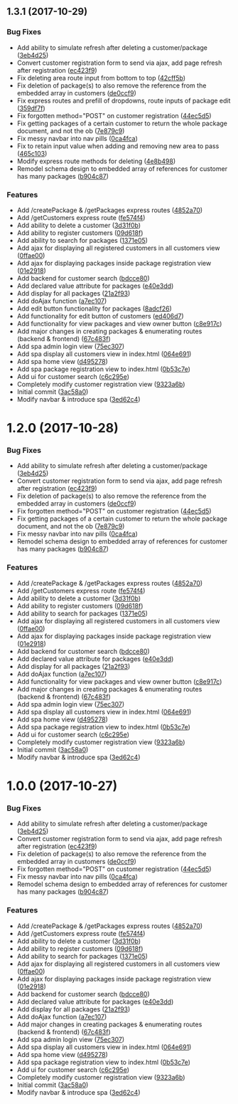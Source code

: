 <a name="1.3.1"></a>
## 1.3.1 (2017-10-29)


### Bug Fixes

* Add ability to simulate refresh after deleting a customer/package ([3eb4d25](https://gitlab.com/ronnamaeffirmo/pkgetrackr/commit/3eb4d25))
* Convert customer registration form to send via ajax, add page refresh after registration ([ec423f9](https://gitlab.com/ronnamaeffirmo/pkgetrackr/commit/ec423f9))
* Fix deleting area route input from bottom to top ([42cff5b](https://gitlab.com/ronnamaeffirmo/pkgetrackr/commit/42cff5b))
* Fix deletion of package(s) to also remove the reference from the embedded array in customers ([de0ccf9](https://gitlab.com/ronnamaeffirmo/pkgetrackr/commit/de0ccf9))
* Fix express routes and prefill of dropdowns, route inputs of package edit ([359df7f](https://gitlab.com/ronnamaeffirmo/pkgetrackr/commit/359df7f))
* Fix forgotten method="POST" on customer registration ([44ec5d5](https://gitlab.com/ronnamaeffirmo/pkgetrackr/commit/44ec5d5))
* Fix getting packages of a certain customer to return the whole package document, and not the ob ([7e879c9](https://gitlab.com/ronnamaeffirmo/pkgetrackr/commit/7e879c9))
* Fix messy navbar into nav pills ([0ca4fca](https://gitlab.com/ronnamaeffirmo/pkgetrackr/commit/0ca4fca))
* Fix to retain input value when adding and removing new area to pass ([465c103](https://gitlab.com/ronnamaeffirmo/pkgetrackr/commit/465c103))
* Modify express route methods for deleting ([4e8b498](https://gitlab.com/ronnamaeffirmo/pkgetrackr/commit/4e8b498))
* Remodel schema design to embedded array of references for customer has many packages ([b904c87](https://gitlab.com/ronnamaeffirmo/pkgetrackr/commit/b904c87))


### Features

* Add /createPackage & /getPackages express routes ([4852a70](https://gitlab.com/ronnamaeffirmo/pkgetrackr/commit/4852a70))
* Add /getCustomers express route ([fe574f4](https://gitlab.com/ronnamaeffirmo/pkgetrackr/commit/fe574f4))
* Add ability to delete a customer ([3d31f0b](https://gitlab.com/ronnamaeffirmo/pkgetrackr/commit/3d31f0b))
* Add ability to register customers ([09d618f](https://gitlab.com/ronnamaeffirmo/pkgetrackr/commit/09d618f))
* Add ability to search for packages ([1371e05](https://gitlab.com/ronnamaeffirmo/pkgetrackr/commit/1371e05))
* Add ajax for displaying all registered customers in all customers view ([0ffae00](https://gitlab.com/ronnamaeffirmo/pkgetrackr/commit/0ffae00))
* Add ajax for displaying packages inside package registration view ([01e2918](https://gitlab.com/ronnamaeffirmo/pkgetrackr/commit/01e2918))
* Add backend for customer search ([bdcce80](https://gitlab.com/ronnamaeffirmo/pkgetrackr/commit/bdcce80))
* Add declared value attribute for packages ([e40e3dd](https://gitlab.com/ronnamaeffirmo/pkgetrackr/commit/e40e3dd))
* Add display for all packages ([21a2f93](https://gitlab.com/ronnamaeffirmo/pkgetrackr/commit/21a2f93))
* Add doAjax function ([a7ec107](https://gitlab.com/ronnamaeffirmo/pkgetrackr/commit/a7ec107))
* Add edit button functionality for packages ([8adcf26](https://gitlab.com/ronnamaeffirmo/pkgetrackr/commit/8adcf26))
* Add functionality for edit button of customers ([ed406d7](https://gitlab.com/ronnamaeffirmo/pkgetrackr/commit/ed406d7))
* Add functionality for view packages and view owner button ([c8e917c](https://gitlab.com/ronnamaeffirmo/pkgetrackr/commit/c8e917c))
* Add major changes in creating packages & enumerating routes (backend & frontend) ([67c483f](https://gitlab.com/ronnamaeffirmo/pkgetrackr/commit/67c483f))
* Add spa admin login view ([75ec307](https://gitlab.com/ronnamaeffirmo/pkgetrackr/commit/75ec307))
* Add spa display all customers view in index.html ([064e691](https://gitlab.com/ronnamaeffirmo/pkgetrackr/commit/064e691))
* Add spa home view ([d495278](https://gitlab.com/ronnamaeffirmo/pkgetrackr/commit/d495278))
* Add spa package registration view to index.html ([0b53c7e](https://gitlab.com/ronnamaeffirmo/pkgetrackr/commit/0b53c7e))
* Add ui for customer search ([c6c295e](https://gitlab.com/ronnamaeffirmo/pkgetrackr/commit/c6c295e))
* Completely modify customer registration view ([9323a6b](https://gitlab.com/ronnamaeffirmo/pkgetrackr/commit/9323a6b))
* Initial commit ([3ac58a0](https://gitlab.com/ronnamaeffirmo/pkgetrackr/commit/3ac58a0))
* Modify navbar & introduce spa ([3ed62c4](https://gitlab.com/ronnamaeffirmo/pkgetrackr/commit/3ed62c4))



<a name="1.2.0"></a>
# 1.2.0 (2017-10-28)


### Bug Fixes

* Add ability to simulate refresh after deleting a customer/package ([3eb4d25](https://gitlab.com/ronnamaeffirmo/pkgetrackr/commit/3eb4d25))
* Convert customer registration form to send via ajax, add page refresh after registration ([ec423f9](https://gitlab.com/ronnamaeffirmo/pkgetrackr/commit/ec423f9))
* Fix deletion of package(s) to also remove the reference from the embedded array in customers ([de0ccf9](https://gitlab.com/ronnamaeffirmo/pkgetrackr/commit/de0ccf9))
* Fix forgotten method="POST" on customer registration ([44ec5d5](https://gitlab.com/ronnamaeffirmo/pkgetrackr/commit/44ec5d5))
* Fix getting packages of a certain customer to return the whole package document, and not the ob ([7e879c9](https://gitlab.com/ronnamaeffirmo/pkgetrackr/commit/7e879c9))
* Fix messy navbar into nav pills ([0ca4fca](https://gitlab.com/ronnamaeffirmo/pkgetrackr/commit/0ca4fca))
* Remodel schema design to embedded array of references for customer has many packages ([b904c87](https://gitlab.com/ronnamaeffirmo/pkgetrackr/commit/b904c87))


### Features

* Add /createPackage & /getPackages express routes ([4852a70](https://gitlab.com/ronnamaeffirmo/pkgetrackr/commit/4852a70))
* Add /getCustomers express route ([fe574f4](https://gitlab.com/ronnamaeffirmo/pkgetrackr/commit/fe574f4))
* Add ability to delete a customer ([3d31f0b](https://gitlab.com/ronnamaeffirmo/pkgetrackr/commit/3d31f0b))
* Add ability to register customers ([09d618f](https://gitlab.com/ronnamaeffirmo/pkgetrackr/commit/09d618f))
* Add ability to search for packages ([1371e05](https://gitlab.com/ronnamaeffirmo/pkgetrackr/commit/1371e05))
* Add ajax for displaying all registered customers in all customers view ([0ffae00](https://gitlab.com/ronnamaeffirmo/pkgetrackr/commit/0ffae00))
* Add ajax for displaying packages inside package registration view ([01e2918](https://gitlab.com/ronnamaeffirmo/pkgetrackr/commit/01e2918))
* Add backend for customer search ([bdcce80](https://gitlab.com/ronnamaeffirmo/pkgetrackr/commit/bdcce80))
* Add declared value attribute for packages ([e40e3dd](https://gitlab.com/ronnamaeffirmo/pkgetrackr/commit/e40e3dd))
* Add display for all packages ([21a2f93](https://gitlab.com/ronnamaeffirmo/pkgetrackr/commit/21a2f93))
* Add doAjax function ([a7ec107](https://gitlab.com/ronnamaeffirmo/pkgetrackr/commit/a7ec107))
* Add functionality for view packages and view owner button ([c8e917c](https://gitlab.com/ronnamaeffirmo/pkgetrackr/commit/c8e917c))
* Add major changes in creating packages & enumerating routes (backend & frontend) ([67c483f](https://gitlab.com/ronnamaeffirmo/pkgetrackr/commit/67c483f))
* Add spa admin login view ([75ec307](https://gitlab.com/ronnamaeffirmo/pkgetrackr/commit/75ec307))
* Add spa display all customers view in index.html ([064e691](https://gitlab.com/ronnamaeffirmo/pkgetrackr/commit/064e691))
* Add spa home view ([d495278](https://gitlab.com/ronnamaeffirmo/pkgetrackr/commit/d495278))
* Add spa package registration view to index.html ([0b53c7e](https://gitlab.com/ronnamaeffirmo/pkgetrackr/commit/0b53c7e))
* Add ui for customer search ([c6c295e](https://gitlab.com/ronnamaeffirmo/pkgetrackr/commit/c6c295e))
* Completely modify customer registration view ([9323a6b](https://gitlab.com/ronnamaeffirmo/pkgetrackr/commit/9323a6b))
* Initial commit ([3ac58a0](https://gitlab.com/ronnamaeffirmo/pkgetrackr/commit/3ac58a0))
* Modify navbar & introduce spa ([3ed62c4](https://gitlab.com/ronnamaeffirmo/pkgetrackr/commit/3ed62c4))



<a name="1.0.0"></a>
# 1.0.0 (2017-10-27)


### Bug Fixes

* Add ability to simulate refresh after deleting a customer/package ([3eb4d25](https://gitlab.com/ronnamaeffirmo/pkgetrackr/commit/3eb4d25))
* Convert customer registration form to send via ajax, add page refresh after registration ([ec423f9](https://gitlab.com/ronnamaeffirmo/pkgetrackr/commit/ec423f9))
* Fix deletion of package(s) to also remove the reference from the embedded array in customers ([de0ccf9](https://gitlab.com/ronnamaeffirmo/pkgetrackr/commit/de0ccf9))
* Fix forgotten method="POST" on customer registration ([44ec5d5](https://gitlab.com/ronnamaeffirmo/pkgetrackr/commit/44ec5d5))
* Fix messy navbar into nav pills ([0ca4fca](https://gitlab.com/ronnamaeffirmo/pkgetrackr/commit/0ca4fca))
* Remodel schema design to embedded array of references for customer has many packages ([b904c87](https://gitlab.com/ronnamaeffirmo/pkgetrackr/commit/b904c87))


### Features

* Add /createPackage & /getPackages express routes ([4852a70](https://gitlab.com/ronnamaeffirmo/pkgetrackr/commit/4852a70))
* Add /getCustomers express route ([fe574f4](https://gitlab.com/ronnamaeffirmo/pkgetrackr/commit/fe574f4))
* Add ability to delete a customer ([3d31f0b](https://gitlab.com/ronnamaeffirmo/pkgetrackr/commit/3d31f0b))
* Add ability to register customers ([09d618f](https://gitlab.com/ronnamaeffirmo/pkgetrackr/commit/09d618f))
* Add ability to search for packages ([1371e05](https://gitlab.com/ronnamaeffirmo/pkgetrackr/commit/1371e05))
* Add ajax for displaying all registered customers in all customers view ([0ffae00](https://gitlab.com/ronnamaeffirmo/pkgetrackr/commit/0ffae00))
* Add ajax for displaying packages inside package registration view ([01e2918](https://gitlab.com/ronnamaeffirmo/pkgetrackr/commit/01e2918))
* Add backend for customer search ([bdcce80](https://gitlab.com/ronnamaeffirmo/pkgetrackr/commit/bdcce80))
* Add declared value attribute for packages ([e40e3dd](https://gitlab.com/ronnamaeffirmo/pkgetrackr/commit/e40e3dd))
* Add display for all packages ([21a2f93](https://gitlab.com/ronnamaeffirmo/pkgetrackr/commit/21a2f93))
* Add doAjax function ([a7ec107](https://gitlab.com/ronnamaeffirmo/pkgetrackr/commit/a7ec107))
* Add major changes in creating packages & enumerating routes (backend & frontend) ([67c483f](https://gitlab.com/ronnamaeffirmo/pkgetrackr/commit/67c483f))
* Add spa admin login view ([75ec307](https://gitlab.com/ronnamaeffirmo/pkgetrackr/commit/75ec307))
* Add spa display all customers view in index.html ([064e691](https://gitlab.com/ronnamaeffirmo/pkgetrackr/commit/064e691))
* Add spa home view ([d495278](https://gitlab.com/ronnamaeffirmo/pkgetrackr/commit/d495278))
* Add spa package registration view to index.html ([0b53c7e](https://gitlab.com/ronnamaeffirmo/pkgetrackr/commit/0b53c7e))
* Add ui for customer search ([c6c295e](https://gitlab.com/ronnamaeffirmo/pkgetrackr/commit/c6c295e))
* Completely modify customer registration view ([9323a6b](https://gitlab.com/ronnamaeffirmo/pkgetrackr/commit/9323a6b))
* Initial commit ([3ac58a0](https://gitlab.com/ronnamaeffirmo/pkgetrackr/commit/3ac58a0))
* Modify navbar & introduce spa ([3ed62c4](https://gitlab.com/ronnamaeffirmo/pkgetrackr/commit/3ed62c4))



